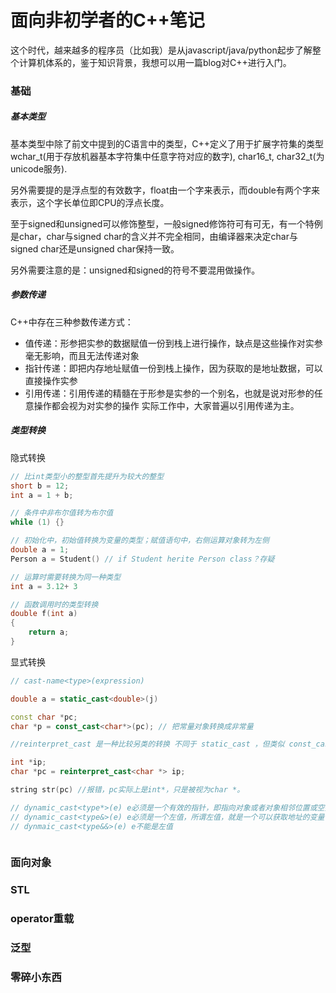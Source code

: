 # 面向非初学者的C++笔记

这个时代，越来越多的程序员（比如我）是从javascript/java/python起步了解整个计算机体系的，鉴于知识背景，我想可以用一篇blog对C++进行入门。

### 基础

##### 基本类型
基本类型中除了前文中提到的C语言中的类型，C++定义了用于扩展字符集的类型 wchar_t(用于存放机器基本字符集中任意字符对应的数字), char16_t, char32_t(为unicode服务).

另外需要提的是浮点型的有效数字，float由一个字来表示，而double有两个字来表示，这个字长单位即CPU的浮点长度。

至于signed和unsigned可以修饰整型，一般signed修饰符可有可无，有一个特例是char，char与signed char的含义并不完全相同，由编译器来决定char与signed char还是unsigned char保持一致。

另外需要注意的是：unsigned和signed的符号不要混用做操作。

##### 参数传递

C++中存在三种参数传递方式：
-    值传递：形参把实参的数据赋值一份到栈上进行操作，缺点是这些操作对实参毫无影响，而且无法传递对象
-    指针传递：即把内存地址赋值一份到栈上操作，因为获取的是地址数据，可以直接操作实参
-    引用传递：引用传递的精髓在于形参是实参的一个别名，也就是说对形参的任意操作都会视为对实参的操作
实际工作中，大家普遍以引用传递为主。

##### 类型转换
隐式转换
```c++
// 比int类型小的整型首先提升为较大的整型
short b = 12;
int a = 1 + b;

// 条件中非布尔值转为布尔值
while (1) {}

// 初始化中，初始值转换为变量的类型；赋值语句中，右侧运算对象转为左侧
double a = 1;
Person a = Student() // if Student herite Person class？存疑

// 运算时需要转换为同一种类型
int a = 3.12+ 3

// 函数调用时的类型转换
double f(int a)
{
    return a;
}

```

显式转换

```c++
// cast-name<type>(expression)

double a = static_cast<double>(j)

const char *pc;
char *p = const_cast<char*>(pc); // 把常量对象转换成非常量

//reinterpret_cast 是一种比较另类的转换 不同于 static_cast ，但类似 const_cast ， reinterpret_cast 表达式不编译成任何 CPU 指令。它纯粹地是指示编译器以如同它有 new_type 类型一般，对待 expression 的位序列（对象表示）的编译器指令。

int *ip;
char *pc = reinterpret_cast<char *> ip;

string str(pc) //报错，pc实际上是int*，只是被视为char *。

// dynamic_cast<type*>(e) e必须是一个有效的指针，即指向对象或者对象相邻位置或空指针
// dynamic_cast<type&>(e) e必须是一个左值，所谓左值，就是一个可以获取地址的变量 int b = 2中b为左值，2为右值
// dynmaic_cast<type&&>(e) e不能是左值



```
### 面向对象

### STL

### operator重载

### 泛型

### 零碎小东西



